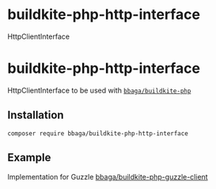 # buildkite-php-http-interface
HttpClientInterface


# buildkite-php-http-interface
HttpClientInterface to be used with [`bbaga/buildkite-php`](https://github.com/bbaga/buildkite-php)

## Installation
```console
composer require bbaga/buildkite-php-http-interface
```

## Example
Implementation for Guzzle [bbaga/buildkite-php-guzzle-client](https://github.com/bbaga/buildkite-php-guzzle-client)
